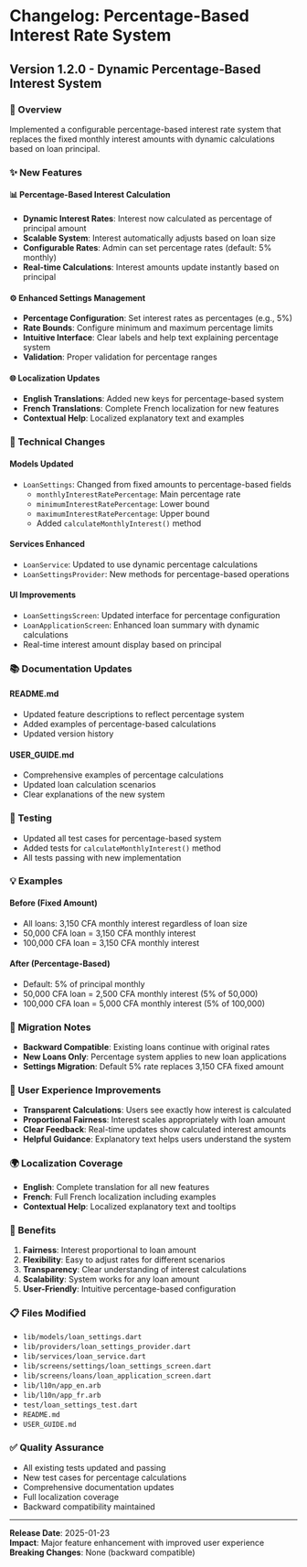 # Changelog: Percentage-Based Interest Rate System

## Version 1.2.0 - Dynamic Percentage-Based Interest System

### 🎯 Overview
Implemented a configurable percentage-based interest rate system that replaces the fixed monthly interest amounts with dynamic calculations based on loan principal.

### ✨ New Features

#### 📊 Percentage-Based Interest Calculation
- **Dynamic Interest Rates**: Interest now calculated as percentage of principal amount
- **Scalable System**: Interest automatically adjusts based on loan size
- **Configurable Rates**: Admin can set percentage rates (default: 5% monthly)
- **Real-time Calculations**: Interest amounts update instantly based on principal

#### ⚙️ Enhanced Settings Management
- **Percentage Configuration**: Set interest rates as percentages (e.g., 5%)
- **Rate Bounds**: Configure minimum and maximum percentage limits
- **Intuitive Interface**: Clear labels and help text explaining percentage system
- **Validation**: Proper validation for percentage ranges

#### 🌐 Localization Updates
- **English Translations**: Added new keys for percentage-based system
- **French Translations**: Complete French localization for new features
- **Contextual Help**: Localized explanatory text and examples

### 🔧 Technical Changes

#### Models Updated
- `LoanSettings`: Changed from fixed amounts to percentage-based fields
  - `monthlyInterestRatePercentage`: Main percentage rate
  - `minimumInterestRatePercentage`: Lower bound
  - `maximumInterestRatePercentage`: Upper bound
  - Added `calculateMonthlyInterest()` method

#### Services Enhanced
- `LoanService`: Updated to use dynamic percentage calculations
- `LoanSettingsProvider`: New methods for percentage-based operations

#### UI Improvements
- `LoanSettingsScreen`: Updated interface for percentage configuration
- `LoanApplicationScreen`: Enhanced loan summary with dynamic calculations
- Real-time interest amount display based on principal

### 📚 Documentation Updates

#### README.md
- Updated feature descriptions to reflect percentage system
- Added examples of percentage-based calculations
- Updated version history

#### USER_GUIDE.md
- Comprehensive examples of percentage calculations
- Updated loan calculation scenarios
- Clear explanations of the new system

### 🧪 Testing
- Updated all test cases for percentage-based system
- Added tests for `calculateMonthlyInterest()` method
- All tests passing with new implementation

### 💡 Examples

#### Before (Fixed Amount)
- All loans: 3,150 CFA monthly interest regardless of loan size
- 50,000 CFA loan = 3,150 CFA monthly interest
- 100,000 CFA loan = 3,150 CFA monthly interest

#### After (Percentage-Based)
- Default: 5% of principal monthly
- 50,000 CFA loan = 2,500 CFA monthly interest (5% of 50,000)
- 100,000 CFA loan = 5,000 CFA monthly interest (5% of 100,000)

### 🔄 Migration Notes
- **Backward Compatible**: Existing loans continue with original rates
- **New Loans Only**: Percentage system applies to new loan applications
- **Settings Migration**: Default 5% rate replaces 3,150 CFA fixed amount

### 🎨 User Experience Improvements
- **Transparent Calculations**: Users see exactly how interest is calculated
- **Proportional Fairness**: Interest scales appropriately with loan amount
- **Clear Feedback**: Real-time updates show calculated interest amounts
- **Helpful Guidance**: Explanatory text helps users understand the system

### 🌍 Localization Coverage
- **English**: Complete translation for all new features
- **French**: Full French localization including examples
- **Contextual Help**: Localized explanatory text and tooltips

### 🚀 Benefits
1. **Fairness**: Interest proportional to loan amount
2. **Flexibility**: Easy to adjust rates for different scenarios
3. **Transparency**: Clear understanding of interest calculations
4. **Scalability**: System works for any loan amount
5. **User-Friendly**: Intuitive percentage-based configuration

### 📋 Files Modified
- `lib/models/loan_settings.dart`
- `lib/providers/loan_settings_provider.dart`
- `lib/services/loan_service.dart`
- `lib/screens/settings/loan_settings_screen.dart`
- `lib/screens/loans/loan_application_screen.dart`
- `lib/l10n/app_en.arb`
- `lib/l10n/app_fr.arb`
- `test/loan_settings_test.dart`
- `README.md`
- `USER_GUIDE.md`

### ✅ Quality Assurance
- All existing tests updated and passing
- New test cases for percentage calculations
- Comprehensive documentation updates
- Full localization coverage
- Backward compatibility maintained

---

**Release Date**: 2025-01-23  
**Impact**: Major feature enhancement with improved user experience  
**Breaking Changes**: None (backward compatible)
